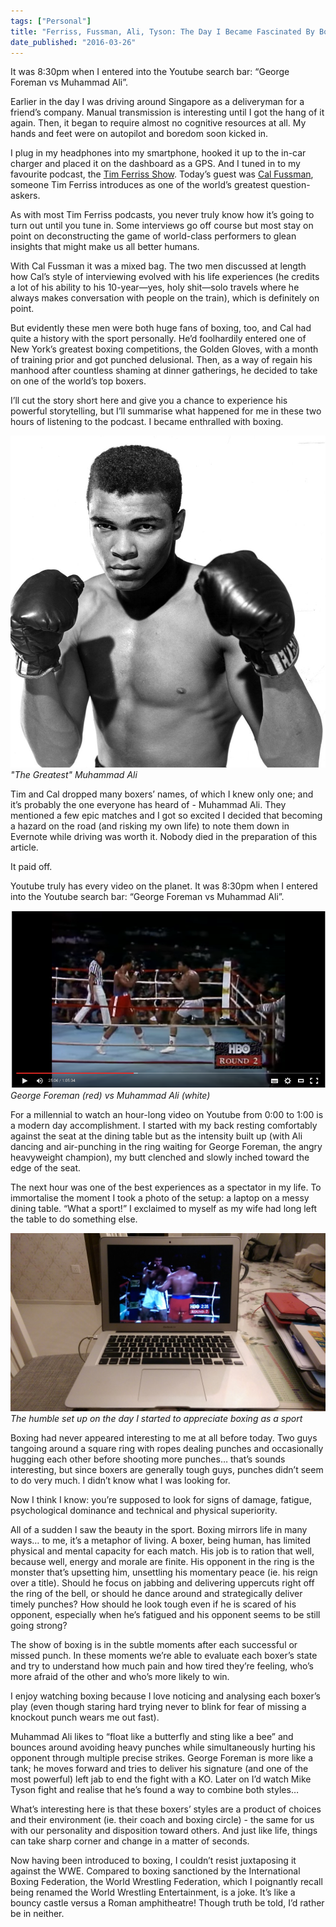 ```yaml
---
tags: ["Personal"]
title: "Ferriss, Fussman, Ali, Tyson: The Day I Became Fascinated By Boxing"
date_published: "2016-03-26"
---
```


It was 8:30pm when I entered into the Youtube search bar: “George Foreman vs Muhammad Ali”.

Earlier in the day I was driving around Singapore as a deliveryman for a friend’s company. Manual transmission is interesting until I got the hang of it again. Then, it began to require almost no cognitive resources at all. My hands and feet were on autopilot and boredom soon kicked in.

I plug in my headphones into my smartphone, hooked it up to the in-car charger and placed it on the dashboard as a GPS. And I tuned in to my favourite podcast, the [Tim Ferriss Show](http://fourhourworkweek.com/2016/03/11/the-interview-master-cal-fussman-and-the-power-of-listening/). Today’s guest was [Cal Fussman](https://twitter.com/calfussman), someone Tim Ferriss introduces as one of the world’s greatest question-askers.

As with most Tim Ferriss podcasts, you never truly know how it’s going to turn out until you tune in. Some interviews go off course but most stay on point on deconstructing the game of world-class performers to glean insights that might make us all better humans.

With Cal Fussman it was a mixed bag. The two men discussed at length how Cal’s style of interviewing evolved with his life experiences (he credits a lot of his ability to his 10-year—yes, holy shit—solo travels where he always makes conversation with people on the train), which is definitely on point.

But evidently these men were both huge fans of boxing, too, and Cal had quite a history with the sport personally. He’d foolhardily entered one of New York’s greatest boxing competitions, the Golden Gloves, with a month of training prior and got punched delusional. Then, as a way of regain his manhood after countless shaming at dinner gatherings, he decided to take on one of the world’s top boxers.

I’ll cut the story short here and give you a chance to experience his powerful storytelling, but I’ll summarise what happened for me in these two hours of listening to the podcast. I became enthralled with boxing.

!["The Greatest" Muhammad Ali](images/ali.jpg)
_"The Greatest" Muhammad Ali_

Tim and Cal dropped many boxers’ names, of which I knew only one; and it’s probably the one everyone has heard of - Muhammad Ali. They mentioned a few epic matches and I got so excited I decided that becoming a hazard on the road (and risking my own life) to note them down in Evernote while driving was worth it. Nobody died in the preparation of this article.

It paid off.

Youtube truly has every video on the planet. It was 8:30pm when I entered into the Youtube search bar: “George Foreman vs Muhammad Ali”.

![George Foreman (red) vs Muhammad Ali (white)](images/ali-vs-foreman.png)
_George Foreman (red) vs Muhammad Ali (white)_

For a millennial to watch an hour-long video on Youtube from 0:00 to 1:00 is a modern day accomplishment. I started with my back resting comfortably against the seat at the dining table but as the intensity built up (with Ali dancing and air-punching in the ring waiting for George Foreman, the angry heavyweight champion), my butt clenched and slowly inched toward the edge of the seat.

The next hour was one of the best experiences as a spectator in my life. To immortalise the moment I took a photo of the setup: a laptop on a messy dining table. “What a sport!” I exclaimed to myself as my wife had long left the table to do something else.

![The humble set up of the day I started to appreciate boxing as a sport](images/IMAG5874-1024x579.jpg)
_The humble set up on the day I started to appreciate boxing as a sport_

Boxing had never appeared interesting to me at all before today. Two guys tangoing around a square ring with ropes dealing punches and occasionally hugging each other before shooting more punches… that’s sounds interesting, but since boxers are generally tough guys, punches didn’t seem to do very much. I didn’t know what I was looking for.

Now I think I know: you’re supposed to look for signs of damage, fatigue, psychological dominance and technical and physical superiority.

All of a sudden I saw the beauty in the sport. Boxing mirrors life in many ways… to me, it’s a metaphor of living. A boxer, being human, has limited physical and mental capacity for each match. His job is to ration that well, because well, energy and morale are finite. His opponent in the ring is the monster that’s upsetting him, unsettling his momentary peace (ie. his reign over a title). Should he focus on jabbing and delivering uppercuts right off the ring of the bell, or should he dance around and strategically deliver timely punches? How should he look tough even if he is scared of his opponent, especially when he’s fatigued and his opponent seems to be still going strong?

The show of boxing is in the subtle moments after each successful or missed punch. In these moments we’re able to evaluate each boxer’s state and try to understand how much pain and how tired they’re feeling, who’s more afraid of the other and who’s more likely to win.

I enjoy watching boxing because I love noticing and analysing each boxer’s play (even though staring hard trying never to blink for fear of missing a knockout punch wears me out fast).

Muhammad Ali likes to “float like a butterfly and sting like a bee” and bounces around avoiding heavy punches while simultaneously hurting his opponent through multiple precise strikes. George Foreman is more like a tank; he moves forward and tries to deliver his signature (and one of the most powerful) left jab to end the fight with a KO. Later on I’d watch Mike Tyson fight and realise that he’s found a way to combine both styles…

What’s interesting here is that these boxers’ styles are a product of choices and their environment (ie. their coach and boxing circle) - the same for us with our personality and disposition toward others. And just like life, things can take sharp corner and change in a matter of seconds.

Now having been introduced to boxing, I couldn’t resist juxtaposing it against the WWE. Compared to boxing sanctioned by the International Boxing Federation, the World Wrestling Federation, which I poignantly recall being renamed the World Wrestling Entertainment, is a joke. It’s like a bouncy castle versus a Roman amphitheatre! Though truth be told, I’d rather be in neither.
